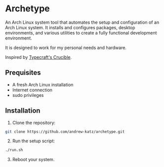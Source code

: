 # Archetype

An Arch Linux system tool that automates the setup and configuration of an Arch Linux system. It installs and configures
packages, desktop environments, and various utilities to create a fully functional development environment.

It is designed to work for my personal needs and hardware.

Inspired by [Typecraft's Crucible](https://github.com/typecraft-dev/crucible).

## Prequisites

- A fresh Arch Linux installation
- Internet connection
- sudo privileges

## Installation

1. Clone the repository:

```bash
git clone https://github.com/andrew-katz/archetype.git
```

2. Run the setup script:

```bash
./run.sh
```

3. Reboot your system.
